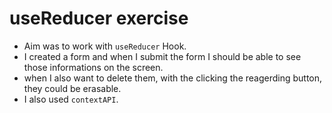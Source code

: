 # useReducer exercise

- Aim was to work with `useReducer` Hook.
- I created a form and when I submit the form I should be able to see those informations on the screen.
- when I also want to delete them, with the clicking the reagerding button, they could be erasable.
- I also used `contextAPI`.
